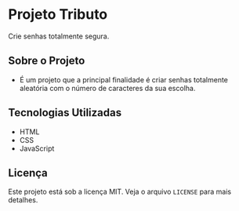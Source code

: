 # Projeto Tributo
Crie senhas totalmente segura.

## Sobre o Projeto
- É um projeto que a principal finalidade é criar senhas totalmente aleatória com o número de caracteres da sua escolha.

## Tecnologias Utilizadas

- HTML
- CSS
- JavaScript

## Licença

Este projeto está sob a licença MIT. Veja o arquivo `LICENSE` para mais detalhes.
